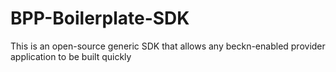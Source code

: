 # BPP-Boilerplate-SDK
This is an open-source generic SDK that allows any beckn-enabled provider application to be built quickly

